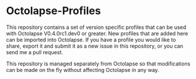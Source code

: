 # Octolapse-Profiles
This repository contains a set of version specific profiles that can be used with Octolapse V0.4.0rc1.dev0 or greater.  New profiles that are added here can be imported into Octolapse.  If you have a profile you would like to share, export it and submit it as a new issue in this repository, or you can send me a pull request.

This repository is managed separately from Octolapse so that modifications can be made on the fly without affecting Octolapse in any way.